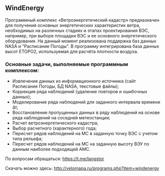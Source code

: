 ## WindEnergy
Программный комплекс «Ветроэнергетический кадастр» предназначен для получения основных энергетических характеристик ветра, необходимых на различных стадиях и этапах проектирования ВЭС, например, при выборе площадки ВЭС и ее основного энергетического оборудования. На данный момент реализована поддержка баз данных NASA и "Расписание Погоды". В программу интегрирована база данных высот ETOPO2, используемая для расчёта плотности воздуха.

### Основные задачи, выполняемые программным комплексом:
* Извлечение данных из информационного источника (сайт Расписание Погоды, БД NASA, текстовые файлы);
* Коррекция ряда наблюдений (удаление повторов и ошибочных данных);
* Моделирование ряда наблюдений для заданного интервала времени Δt;
* Восстановление пропущенных данных в ряду наблюдений на основе ряда наблюдений на соседней метеостанции;
* Расчет ветроэнергетического кадастра;
* Выбор расчетного (характерного) года;
* Пересчет рядов наблюдений на МС в заданную точку ВЭС с учетом типа рельефа;
* Пересчет рядов наблюдений на МС на заданную высоту ВЭУ по данным наиболее подходящей АМС.

По вопросам обращаться: https://t.me/langstor

Скачать можно здесь: http://velomapa.ru/programs.php?item=windenergy
